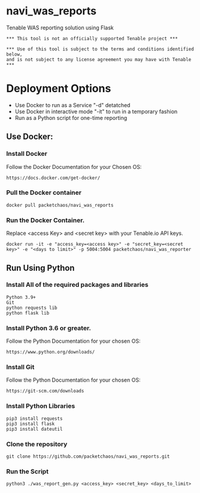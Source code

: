 # navi_was_reports
Tenable WAS reporting solution using Flask

    *** This tool is not an officially supported Tenable project ***

    *** Use of this tool is subject to the terms and conditions identified below,
    and is not subject to any license agreement you may have with Tenable ***

# Deployment Options
* Use Docker to run as a Service "-d" detatched
* Use Docker in interactive mode "-it" to run in a temporary fashion
* Run as a Python script for one-time reporting


## Use Docker:
### Install Docker
Follow the Docker Documentation for your Chosen OS:

    https://docs.docker.com/get-docker/

### Pull the Docker container
    docker pull packetchaos/navi_was_reports

### Run the Docker Container.
Replace \<access Key> and \<secret key> with your Tenable.io API keys.

    docker run -it -e "access_key=<access key>" -e "secret_key=<secret key>" -e "<days to limit>" -p 5004:5004 packetchaos/navi_was_reporter

## Run Using Python
### Install All of the required packages and libraries
    Python 3.9+
    Git
    python requests lib
    python flask lib

### Install Python 3.6 or greater.
Follow the Python Documentation for your chosen OS:

    https://www.python.org/downloads/

### Install Git
Follow the Python Documentation for your chosen OS:

    https://git-scm.com/downloads

### Install Python Libraries
    pip3 install requests
    pip3 install flask
    pip3 install dateutil

### Clone the repository
    git clone https://github.com/packetchaos/navi_was_reports.git

### Run the Script
    python3 ./was_report_gen.py <access_key> <secret_key> <days_to_limit>
